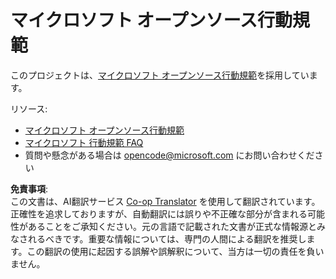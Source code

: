 <!--
CO_OP_TRANSLATOR_METADATA:
{
  "original_hash": "c06b12caf3c901eb3156e3dd5b0aea56",
  "translation_date": "2025-08-24T21:01:25+00:00",
  "source_file": "CODE_OF_CONDUCT.md",
  "language_code": "ja"
}
-->
# マイクロソフト オープンソース行動規範

このプロジェクトは、[マイクロソフト オープンソース行動規範](https://opensource.microsoft.com/codeofconduct/)を採用しています。

リソース:

- [マイクロソフト オープンソース行動規範](https://opensource.microsoft.com/codeofconduct/)
- [マイクロソフト 行動規範 FAQ](https://opensource.microsoft.com/codeofconduct/faq/)
- 質問や懸念がある場合は [opencode@microsoft.com](mailto:opencode@microsoft.com) にお問い合わせください

**免責事項**:  
この文書は、AI翻訳サービス [Co-op Translator](https://github.com/Azure/co-op-translator) を使用して翻訳されています。正確性を追求しておりますが、自動翻訳には誤りや不正確な部分が含まれる可能性があることをご承知ください。元の言語で記載された文書が正式な情報源とみなされるべきです。重要な情報については、専門の人間による翻訳を推奨します。この翻訳の使用に起因する誤解や誤解釈について、当方は一切の責任を負いません。
